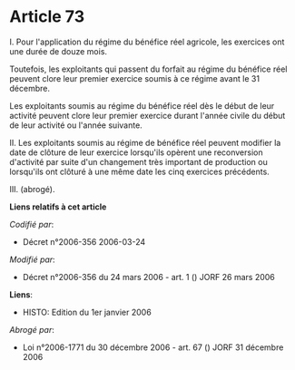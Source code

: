 # Article 73

I. Pour l'application du régime du bénéfice réel agricole, les exercices ont une durée de douze mois.

Toutefois, les exploitants qui passent du forfait au régime du bénéfice réel peuvent clore leur premier exercice soumis à ce
régime avant le 31 décembre.

Les exploitants soumis au régime du bénéfice réel dès le début de leur activité peuvent clore leur premier exercice durant
l'année civile du début de leur activité ou l'année suivante.

II. Les exploitants soumis au régime de bénéfice réel peuvent modifier la date de clôture de leur exercice lorsqu'ils opèrent
une reconversion d'activité par suite d'un changement très important de production ou lorsqu'ils ont clôturé à une même date
les cinq exercices précédents.

III. (abrogé).

**Liens relatifs à cet article**

_Codifié par_:

  - Décret n°2006-356 2006-03-24

_Modifié par_:

  - Décret n°2006-356 du 24 mars 2006 - art. 1 () JORF 26 mars 2006

**Liens**:

  - HISTO: Edition du 1er janvier 2006

_Abrogé par_:

  - Loi n°2006-1771 du 30 décembre 2006 - art. 67 () JORF 31 décembre 2006
